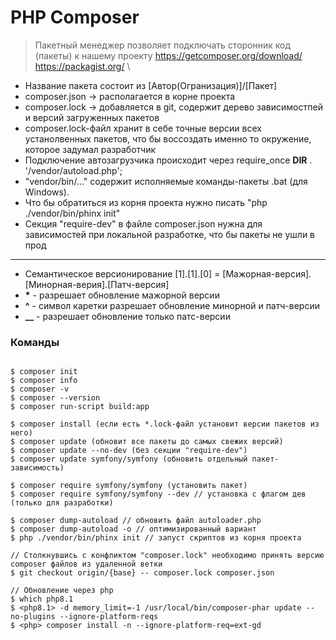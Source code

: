 # PHP Composer
> Пакетный менеджер позволяет подключать сторонник код (пакеты) к нашему проекту
> https://getcomposer.org/download/ \
> https://packagist.org/ \

- Название пакета состоит из [Автор(Огранизация)]/[Пакет]
- composer.json -> располагается в корне проекта
- composer.lock -> добавляется в git, содержит дерево зависимостпей и версий загруженных пакетов
- composer.lock-файл хранит в себе точные версии всех устанолвенных пакетов, что бы воссоздать именно то окружение, которое задумал разработчик
- Подключение автозагрузчика происходит через require_once __DIR__ . '/vendor/autoload.php';
- "vendor/bin/..." содержит исполняемые команды-пакеты .bat (для Windows).
- Что бы обратиться из корня проекта нужно писать "php ./vendor/bin/phinx init"
- Секция "require-dev" в файле composer.json нужна для зависимостей при локальной разработке, что бы пакеты не ушли в прод

---

- Семантическое версионирование [1].[1].[0] = [Мажорная-версия].[Минорная-верия].[Патч-версия]
- **\*** - разрешает обновление мажорной версии
- **^** - символ каретки разрешает обновление минорной и патч-версии
- **__** - разрешает обновление только патс-версии

### Команды

```console

$ composer init
$ composer info
$ composer -v
$ composer --version
$ composer run-script build:app

$ composer install (если есть *.lock-файл установит версии пакетов из него)
$ composer update (обновит все пакеты до самых свежих версий)
$ composer update --no-dev (без секции "require-dev")
$ composer update symfony/symfony (обновить отдельный пакет-зависимость)

$ composer require symfony/symfony (установить пакет)
$ composer require symfony/symfony --dev // установка с флагом дев (только для разработки)

$ composer dump-autoload // обновить файл autoloader.php
$ composer dump-autoload -o // оптимизированный вариант
$ php ./vendor/bin/phinx init // запуст скриптов из корня проекта

// Столкнувшись с конфликтом "composer.lock" необходимо принять версию composer файлов из удаленной ветки
$ git checkout origin/{base} -- composer.lock composer.json

// Обновление через php
$ which php8.1
$ <php8.1> -d memory_limit=-1 /usr/local/bin/composer-phar update --no-plugins --ignore-platform-reqs
$ <php> composer install -n --ignore-platform-req=ext-gd

```